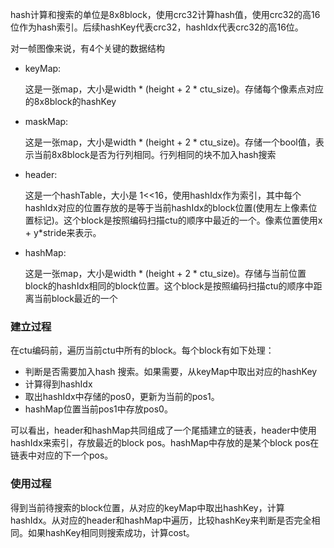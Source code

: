 hash计算和搜索的单位是8x8block，使用crc32计算hash值，使用crc32的高16位作为hash索引。后续hashKey代表crc32，hashIdx代表crc32的高16位。

对一帧图像来说，有4个关键的数据结构

- keyMap:

  这是一张map，大小是width * (height + 2 * ctu_size)。存储每个像素点对应的8x8block的hashKey

- maskMap:

  这是一张map，大小是width * (height + 2 * ctu_size)。存储一个bool值，表示当前8x8block是否为行列相同。行列相同的块不加入hash搜索

- header:

  这是一个hashTable，大小是 1<<16，使用hashIdx作为索引，其中每个hashIdx对应的位置存放的是等于当前hashIdx的block位置(使用左上像素位置标记)。这个block是按照编码扫描ctu的顺序中最近的一个。像素位置使用x + y*stride来表示。

- hashMap:

  这是一张map，大小是width * (height + 2 * ctu_size)。存储与当前位置block的hashIdx相同的block位置。这个block是按照编码扫描ctu的顺序中距离当前block最近的一个

### 建立过程

在ctu编码前，遍历当前ctu中所有的block。每个block有如下处理：

- 判断是否需要加入hash 搜索。如果需要，从keyMap中取出对应的hashKey
- 计算得到hashIdx
- 取出hashIdx中存储的pos0，更新为当前的pos1。
- hashMap位置当前pos1中存放pos0。

可以看出，header和hashMap共同组成了一个尾插建立的链表，header中使用hashIdx来索引，存放最近的block pos。hashMap中存放的是某个block pos在链表中对应的下一个pos。

### 使用过程

得到当前待搜索的block位置，从对应的keyMap中取出hashKey，计算hashIdx。从对应的header和hashMap中遍历，比较hashKey来判断是否完全相同。如果hashKey相同则搜索成功，计算cost。